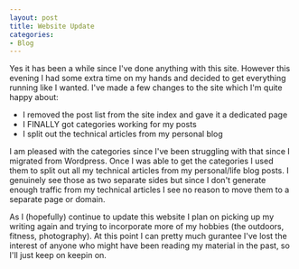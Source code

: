 ```yaml
---
layout: post
title: Website Update
categories:
- Blog
---
```


Yes it has been a while since I've done anything with this site. However this evening I had some extra time on my hands and decided to get everything running like I wanted. I've made a few changes to the site which I'm quite happy about:
* I removed the post list from the site index and gave it a dedicated page
* I FINALLY got categories working for my posts
* I split out the technical articles from my personal blog
   
I am pleased with the categories since I've been struggling with that since I migrated from Wordpress. Once I was able to get the categories I used them to split out all my technical articles from my personal/life blog posts. I genuinely see those as two separate sides but since I don't generate enough traffic from my technical articles I see no reason to move them to a separate page or domain.
  
As I (hopefully) continue to update this website I plan on picking up my writing again and trying to incorporate more of my hobbies (the outdoors, fitness, photography). At this point I can pretty much gurantee I've lost the interest of anyone who might have been reading my material in the past, so I'll just keep on keepin on.